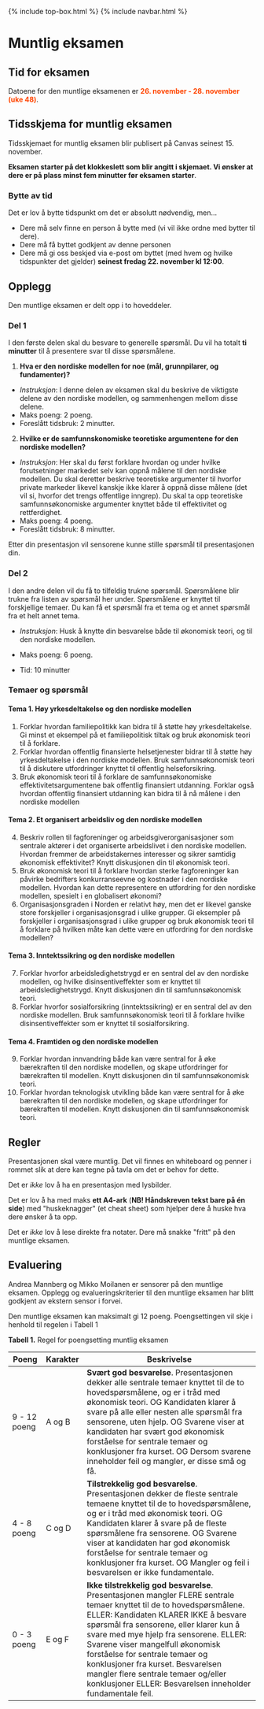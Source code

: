 {% include top-box.html %} <!-- Kode for å inkludere boksen på toppen av siden. Se _config.yml for å gjøre endringer. -->
{% include navbar.html %} <!-- Kode for navigasjonsmeny. Se navbar.html for å gjøre endringer. -->
<!-- Gjør endringer under her -->

# Muntlig eksamen

## Tid for eksamen
Datoene for den muntlige eksamenen er **<span style="color:OrangeRed;">26. november - 28. november (uke 48)</span>**. 

## Tidsskjema for muntlig eksamen

Tidsskjemaet for muntlig eksamen blir publisert på Canvas seinest 15. november.

**Eksamen starter på det klokkeslett som blir angitt i skjemaet. Vi ønsker at dere er på plass minst fem minutter før eksamen starter**.

### Bytte av tid
Det er lov å bytte tidspunkt om det er absolutt nødvendig, men... 
* Dere må selv finne en person å bytte med (vi vil ikke ordne med bytter til dere).
* Dere må få byttet godkjent av denne personen
* Dere må gi oss beskjed via e-post om byttet (med hvem og hvilke tidspunkter det gjelder) **seinest fredag 22. november kl 12:00**.

## Opplegg
Den muntlige eksamen er delt opp i to hoveddeler.

### Del 1
I den første delen skal du besvare to generelle spørsmål. Du vil ha totalt **ti minutter** til å presentere svar til disse spørsmålene.
1. **Hva er den nordiske modellen for noe (mål, grunnpilarer, og fundamenter)?**
* *Instruksjon*: I denne delen av eksamen skal du beskrive de viktigste delene av den nordiske modellen, og sammenhengen mellom disse delene.
* Maks poeng: 2 poeng.
* Foreslått tidsbruk: 2 minutter. 
2. **Hvilke er de samfunnskonomiske teoretiske argumentene for den nordiske modellen?**
* *Instruksjon*: Her skal du først forklare hvordan og under hvilke forutsetninger markedet selv kan oppnå målene til den nordiske modellen. Du skal deretter beskrive teoretiske argumenter til hvorfor private markeder likevel kanskje ikke klarer å oppnå disse målene (det vil si, hvorfor det trengs offentlige inngrep). Du skal ta opp teoretiske samfunnsøkonomiske argumenter knyttet både til effektivitet og rettferdighet.
* Maks poeng: 4 poeng.
* Foreslått tidsbruk: 8 minutter.

Etter din presentasjon vil sensorene kunne stille spørsmål til presentasjonen din.

### Del 2
I den andre delen vil du få to tilfeldig trukne spørsmål. Spørsmålene blir trukne fra listen av spørsmål her under. Spørsmålene er knyttet til forskjellige temaer. Du kan få et spørsmål fra et tema og et annet spørsmål fra et helt annet tema. 

* *Instruksjon*: Husk å knytte din besvarelse både til økonomisk teori, og til den nordiske modellen. 

* Maks poeng: 6 poeng.
* Tid: 10 minutter

### Temaer og spørsmål

#### Tema 1. Høy yrkesdeltakelse og den nordiske modellen
1.	Forklar hvordan familiepolitikk kan bidra til å støtte høy yrkesdeltakelse. Gi minst et eksempel på et familiepolitisk tiltak og bruk økonomisk teori til å forklare.
2.	Forklar hvordan offentlig finansierte helsetjenester bidrar til å støtte høy yrkesdeltakelse i den nordiske modellen. Bruk samfunnsøkonomisk teori til å diskutere utfordringer knyttet til offentlig helseforsikring. 
3.	Bruk økonomisk teori til å forklare de samfunnsøkonomiske effektivitetsargumentene bak offentlig finansiert utdanning.  Forklar også hvordan offentlig finansiert utdanning kan bidra til å nå målene i den nordiske modellen

#### Tema 2. Et organisert arbeidsliv og den nordiske modellen
4.	Beskriv rollen til fagforeninger og arbeidsgiverorganisasjoner som sentrale aktører i det organiserte arbeidslivet i den nordiske modellen. Hvordan fremmer de arbeidstakernes interesser og sikrer samtidig økonomisk effektivitet? Knytt diskusjonen din til økonomisk teori.
5.	Bruk økonomisk teori til å forklare hvordan sterke fagforeninger kan påvirke bedrifters konkurranseevne og kostnader i den nordiske modellen. Hvordan kan dette representere en utfordring for den nordiske modellen, spesielt i en globalisert økonomi?
6.	Organisasjonsgraden i Norden er relativt høy, men det er likevel ganske store forskjeller i organisasjonsgrad i ulike grupper. Gi eksempler på forskjeller i organisasjonsgrad i ulike grupper og bruk økonomisk teori til å forklare på hvilken måte kan dette være en utfordring for den nordiske modellen? 

#### Tema 3. Inntektssikring og den nordiske modellen
7.	Forklar hvorfor arbeidsledighetstrygd er en sentral del av den nordiske modellen, og hvilke disinsentiveffekter som er knyttet til arbeidsledighetstrygd. Knytt diskusjonen din til samfunnsøkonomisk teori.
8.	Forklar hvorfor sosialforsikring (inntektssikring) er en sentral del av den nordiske modellen. Bruk samfunnsøkonomisk teori til å forklare hvilke disinsentiveffekter som er knyttet til sosialforsikring.

#### Tema 4. Framtiden og den nordiske modellen
9.	Forklar hvordan innvandring både kan være sentral for å øke bærekraften til den nordiske modellen, og skape utfordringer for bærekraften til modellen. Knytt diskusjonen din til samfunnsøkonomisk teori. 
10.	Forklar hvordan teknologisk utvikling både kan være sentral for å øke bærekraften til den nordiske modellen, og skape utfordringer for bærekraften til modellen. Knytt diskusjonen din til samfunnsøkonomisk teori. 

## Regler
Presentasjonen skal være muntlig. Det vil finnes en whiteboard og penner i rommet slik at dere kan tegne på tavla om det er behov for dette. 

Det er *ikke* lov å ha en presentasjon med lysbilder. 

Det er lov å ha med maks **ett A4-ark** (**NB! Håndskreven tekst bare på én side**) med "huskeknagger" (et cheat sheet) som hjelper dere å huske hva dere ønsker å ta opp.

Det er *ikke* lov å lese direkte fra notater. Dere må snakke "fritt" på den muntlige eksamen.

## Evaluering
Andrea Mannberg og Mikko Moilanen er sensorer på den muntlige eksamen. Opplegg og evalueringskriterier til den muntlige eksamen har blitt godkjent av ekstern sensor i forvei. 

Den muntlige eksamen kan maksimalt gi 12 poeng. Poengsettingen vil skje i henhold til regelen i Tabell 1

**Tabell 1.** Regel for poengsetting muntlig eksamen


|   Poeng               | Karakter |Beskrivelse |
| --------------------- |--------- | ----------- |
| 9 - 12 poeng | A og B |**Svært god besvarelse**. Presentasjonen dekker alle sentrale temaer knyttet til de to hovedspørsmålene, og er i tråd med økonomisk teori. OG Kandidaten klarer å svare på alle eller nesten alle spørsmål fra sensorene, uten hjelp. OG Svarene viser at kandidaten har svært god økonomisk forståelse for sentrale temaer og konklusjoner fra kurset. OG Dersom svarene inneholder feil og mangler, er disse små og få. |
| 4 - 8 poeng | C og D |**Tilstrekkelig god besvarelse**. Presentasjonen dekker de fleste sentrale temaene knyttet til de to hovedspørsmålene, og er i tråd med økonomisk teori. OG Kandidaten klarer å svare på de fleste spørsmålene fra sensorene. OG Svarene viser at kandidaten har god økonomisk forståelse for sentrale temaer og konklusjoner fra kurset. OG Mangler og feil i besvarelsen er ikke fundamentale.|
| 0 - 3 poeng | E og F | **Ikke tilstrekkelig god besvarelse**. Presentasjonen mangler FLERE sentrale temaer knyttet til de to hovedspørsmålene. ELLER: Kandidaten KLARER IKKE å besvare spørsmål fra sensorene, eller klarer kun å svare med mye hjelp fra sensorene. ELLER: Svarene viser mangelfull økonomisk forståelse for sentrale temaer og konklusjoner fra kurset. Besvarelsen mangler flere sentrale temaer og/eller konklusjoner ELLER: Besvarelsen inneholder fundamentale feil. |



